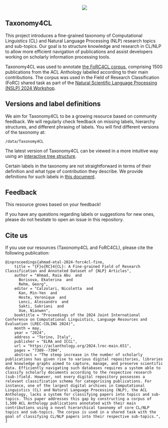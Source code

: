 <p align="center">
  <img src="https://github.com/esborisova/Taxonomy4CL/assets/77779090/01aed43a-8ecd-4644-b433-bd2e36cd6895" />
</p>

## Taxonomy4CL

This project introduces a fine-grained taxonomy of Computational Linguistics (CL) and Natural Language Processing (NLP) research topics and sub-topics. Our goal is to structure knowledge and research in CL/NLP to allow more efficient navigation of publications and assist developers working on scholarly information processing tools. 

Taxonomy4CL was used to annotate [the FoRC4CL corpus](https://zenodo.org/records/10777674), comprising 1500 publications from the ACL Anthology labelled according to their main contributions. The corpus was used in the Field of Research Classification (FoRC) shared task as part of the [Natural Scientific Language Processing (NSLP) 2024 Workshop](https://nfdi4ds.github.io/nslp2024/). 

## Versions and label definitions


We aim for Taxonomy4CL to be a growing resource based on community feedback. We will regularly check feedback on missing labels, hierarchy structures, and different phrasing of labels. 
You will find different versions of the taxonomy at:

```commandline
/data/Taxonomy4CL
```

The latest version of Taxonomy4CL can be viewed in a more intuitive way using an [interactive tree structure](https://huggingface.co/spaces/DFKI-SLT/Taxonomy4CL).


Certain labels in the taxonomy are not straightforward in terms of their definition and what type of contribution they describe. We provide definitions for such labels in [this document](https://docs.google.com/document/d/1kc19ecKBYxF9mtWTTeR8dHdkM12SI4REpfF4DlfBpoc/edit?usp=sharing). 

## Feedback

This resource grows based on your feedback! 

If you have any questions regarding labels or suggestions for new ones, please do not hesitate to open an issue in this repository. 

## Cite us

If you use our resources (Taxonomy4CL and FoRC4CL), please cite the following publication:

```commandline
@inproceedings{ahmad-etal-2024-forc4cl-fine,
    title = "{F}o{RC}4{CL}: A Fine-grained Field of Research Classification and Annotated Dataset of {NLP} Articles",
    author = "Ahmad, Raia Abu  and
      Borisova, Ekaterina  and
      Rehm, Georg",
    editor = "Calzolari, Nicoletta  and
      Kan, Min-Yen  and
      Hoste, Veronique  and
      Lenci, Alessandro  and
      Sakti, Sakriani  and
      Xue, Nianwen",
    booktitle = "Proceedings of the 2024 Joint International Conference on Computational Linguistics, Language Resources and Evaluation (LREC-COLING 2024)",
    month = may,
    year = "2024",
    address = "Torino, Italy",
    publisher = "ELRA and ICCL",
    url = "https://aclanthology.org/2024.lrec-main.651",
    pages = "7389--7394",
    abstract = "The steep increase in the number of scholarly publications has given rise to various digital repositories, libraries and knowledge graphs aimed to capture, manage, and preserve scientific data. Efficiently navigating such databases requires a system able to classify scholarly documents according to the respective research (sub-)field. However, not every digital repository possesses a relevant classification schema for categorising publications. For instance, one of the largest digital archives in Computational Linguistics (CL) and Natural Language Processing (NLP), the ACL Anthology, lacks a system for classifying papers into topics and sub-topics. This paper addresses this gap by constructing a corpus of 1,500 ACL Anthology publications annotated with their main contributions using a novel hierarchical taxonomy of core CL/NLP topics and sub-topics. The corpus is used in a shared task with the goal of classifying CL/NLP papers into their respective sub-topics.",
}
```
